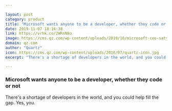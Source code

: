 ```yaml
---

layout: post
category: product
title: "Microsoft wants anyone to be a developer, whether they code or not"
date: 2019-11-07 18:16:38
link: https://vrhk.co/2WRnN8o
image: https://cms.qz.com/wp-content/uploads/2019/10/microsoft-ceo-satya-nadella-ignite.jpg?quality=75&strip=all&w=1400
domain: qz.com
author: "Quartz"
icon: https://cms.qz.com/wp-content/uploads/2018/07/quartz-icon.jpg
excerpt: "There's a shortage of developers in the world, and you could help fill the gap. Yes, you."

---
```


### Microsoft wants anyone to be a developer, whether they code or not

There's a shortage of developers in the world, and you could help fill the gap. Yes, you.